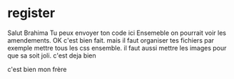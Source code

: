 # register
Salut Brahima
Tu peux envoyer ton code ici
Ensemeble on pourrait voir les amendements.
OK c'est bien fait. mais il faut organiser tes fichiers par exemple mettre tous les css ensemble. il faut aussi mettre les images pour que sa soit joli. c'est deja bien


c'est bien mon frère
